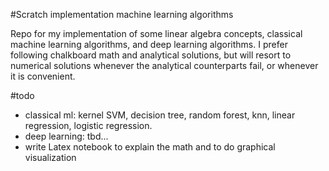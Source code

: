 #Scratch implementation machine learning algorithms

Repo for my implementation of some linear algebra concepts, classical machine learning algorithms, and deep learning algorithms.
I prefer following chalkboard math and analytical solutions, but will resort to numerical solutions whenever the analytical counterparts fail, or whenever it is convenient. 

#todo
- classical ml: kernel SVM, decision tree, random forest, knn, linear regression, logistic regression.
- deep learning: tbd...
- write Latex notebook to explain the math and to do graphical visualization